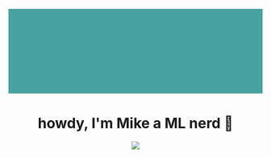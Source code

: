 <p align="center"><img src="images/pfp.gif" /></p>
<h1 align="center">howdy, I'm Mike a ML nerd 👋</h1> 
<p align="center"><img src="https://github-readme-streak-stats.herokuapp.com/?user=michaelthechef&theme=gotham" /></p>
